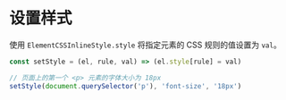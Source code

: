 # 设置样式

使用 `ElementCSSInlineStyle.style` 将指定元素的 CSS 规则的值设置为 `val`。

```js
const setStyle = (el, rule, val) => (el.style[rule] = val)

// 页面上的第一个 <p> 元素的字体大小为 18px
setStyle(document.querySelector('p'), 'font-size', '18px')
```
